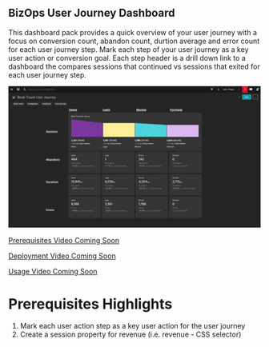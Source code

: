 ## BizOps User Journey Dashboard
This dashboard pack provides a quick overview of your user journey with a focus on conversion count, abandon count, durtion average and error count for each user journey step. Mark each step of your user journey as a key user action or conversion goal. Each step header is a drill down link to a dashboard the compares sessions that continued vs sessions that exited for each user journey step.

![User Journey](UJ.png)

[Prerequisites Video Coming Soon]()

[Deployment Video Coming Soon]()

[Usage Video Coming Soon]()

# Prerequisites Highlights

1. Mark each user action step as a key user action for the user journey
2. Create a session property for revenue (i.e. revenue - CSS selector)
